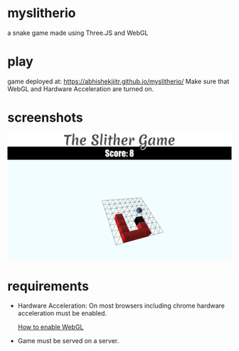 # myslitherio
a snake game made using Three.JS and WebGL

# play
game deployed at: https://abhishekjiitr.github.io/myslitherio/
Make sure that WebGL and Hardware Acceleration are turned on.

# screenshots
![](images/screenshot.png)

# requirements
+ Hardware Acceleration: On most browsers including chrome hardware acceleration must be enabled.

  [How to enable WebGL](http://askubuntu.com/questions/299345/how-to-enable-webgl-in-chrome-on-ubuntu)
+ Game must be served on a server.

